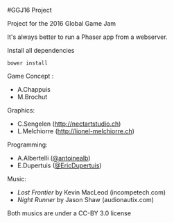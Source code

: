 #GGJ16 Project

Project for the 2016 Global Game Jam

It's always better to run a Phaser app from a webserver.

Install all dependencies

    bower install

Game Concept :

- A.Chappuis
- M.Brochut

Graphics:

- C.Sengelen (http://nectartstudio.ch)
- L.Melchiorre (http://lionel-melchiorre.ch)

Programming:

- A.Albertelli ([@antoinealb](https://github.com/antoinealb))
- E.Dupertuis ([@EricDupertuis](https://github.com/EricDupertuis))

Music:

- *Lost Frontier* by Kevin MacLeod (incompetech.com)
- *Night Runner* by Jason Shaw (audionautix.com)

Both musics are under a CC-BY 3.0 license
